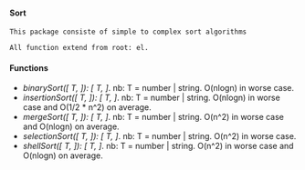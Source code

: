 #### Sort
    This package consiste of simple to complex sort algorithms
    
    All function extend from root: el.
    
#### Functions
- _binarySort([ T, ]): [ T, ]_. nb: T = number | string. O(nlogn) in worse case.
- _insertionSort([ T, ]): [ T, ]_. nb: T = number | string. O(nlogn) in worse case and O(1/2 * n^2) on average.
- _mergeSort([ T, ]): [ T, ]_. nb: T = number | string. O(n^2) in worse case and O(nlogn) on average.
- _selectionSort([ T, ]): [ T, ]_. nb: T = number | string. O(n^2) in worse case.
- _shellSort([ T, ]): [ T, ]_. nb: T = number | string. O(n^2) in worse case and O(nlogn) on average.